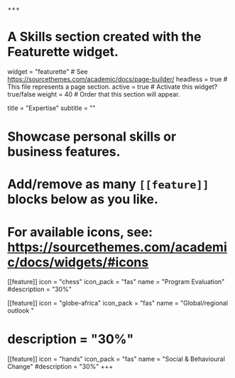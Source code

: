 +++
# A Skills section created with the Featurette widget.
widget = "featurette"  # See https://sourcethemes.com/academic/docs/page-builder/
headless = true  # This file represents a page section.
active = true  # Activate this widget? true/false
weight = 40  # Order that this section will appear.

title = "Expertise"
subtitle = ""


# Showcase personal skills or business features.
# 
# Add/remove as many `[[feature]]` blocks below as you like.
# 
# For available icons, see: https://sourcethemes.com/academic/docs/widgets/#icons

[[feature]]
  icon = "chess"
  icon_pack = "fas"
  name = "Program Evaluation"
  #description = "30%"

[[feature]]
  icon = "globe-africa"
  icon_pack = "fas"
  name = "Global/regional outlook "
 # description = "30%"
  
[[feature]]
  icon = "hands"
  icon_pack = "fas"
  name = "Social & Behavioural Change"
  #description = "30%"
+++


